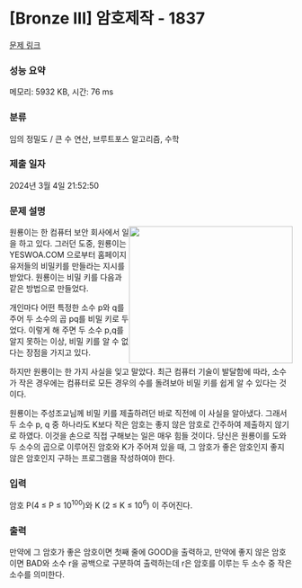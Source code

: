 # [Bronze III] 암호제작 - 1837 

[문제 링크](https://www.acmicpc.net/problem/1837) 

### 성능 요약

메모리: 5932 KB, 시간: 76 ms

### 분류

임의 정밀도 / 큰 수 연산, 브루트포스 알고리즘, 수학

### 제출 일자

2024년 3월 4일 21:52:50

### 문제 설명

<p><img alt="" src="" style="float:right; height:244px; width:291px">원룡이는 한 컴퓨터 보안 회사에서 일을 하고 있다. 그러던 도중, 원룡이는 YESWOA.COM 으로부터 홈페이지 유저들의 비밀키를 만들라는 지시를 받았다. 원룡이는 비밀 키를 다음과 같은 방법으로 만들었다.</p>

<p>개인마다 어떤 특정한 소수 p와 q를 주어 두 소수의 곱 pq를 비밀 키로 두었다. 이렇게 해 주면 두 소수 p,q를 알지 못하는 이상, 비밀 키를 알 수 없다는 장점을 가지고 있다.</p>

<p>하지만 원룡이는 한 가지 사실을 잊고 말았다. 최근 컴퓨터 기술이 발달함에 따라, 소수가 작은 경우에는 컴퓨터로 모든 경우의 수를 돌려보아 비밀 키를 쉽게 알 수 있다는 것이다.</p>

<p>원룡이는 주성조교님께 비밀 키를 제출하려던 바로 직전에 이 사실을 알아냈다. 그래서 두 소수 p, q 중 하나라도 K보다 작은 암호는 좋지 않은 암호로 간주하여 제출하지 않기로 하였다. 이것을 손으로 직접 구해보는 일은 매우 힘들 것이다. 당신은 원룡이를 도와 두 소수의 곱으로 이루어진 암호와 K가 주어져 있을 때, 그 암호가 좋은 암호인지 좋지 않은 암호인지 구하는 프로그램을 작성하여야 한다.</p>

### 입력 

 <p>암호 P(4 ≤ P ≤ 10<sup>100</sup>)와 K (2 ≤ K ≤ 10<sup>6</sup>) 이 주어진다.</p>

### 출력 

 <p>만약에 그 암호가 좋은 암호이면 첫째 줄에 GOOD을 출력하고, 만약에 좋지 않은 암호이면 BAD와 소수 r을 공백으로 구분하여 출력하는데 r은 암호를 이루는 두 소수 중 작은 소수를 의미한다.</p>

